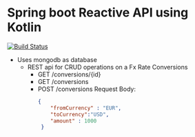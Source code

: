 # Spring boot Reactive API using Kotlin


[![Build Status](https://travis-ci.com/govardhanpagidi/kotlin-reactive-rest-api.svg?branch=main)](https://travis-ci.com/govardhanpagidi/kotlin-reactive-rest-api)


* Uses mongodb as database
  * REST api for CRUD operations on a Fx Rate Conversions
      * GET /conversions/{id}
      * GET /conversions
      * POST /conversions
        Request Body:
        ```json
        {
            "fromCurrency" : "EUR",
            "toCurrency":"USD",
            "amount" : 1000
         }
        ```


